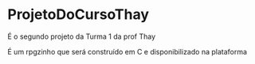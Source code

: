 # ProjetoDoCursoThay
É o segundo projeto da Turma 1 da prof Thay

É um rpgzinho que será construído em C e disponibilizado na plataforma
